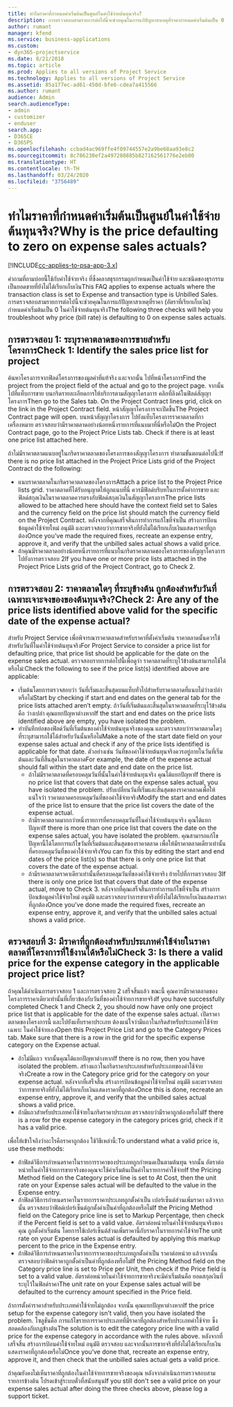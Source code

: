 ```yaml
---
title: ทำไมราคาที่กำหนดค่าเริ่มต้นเป็นศูนย์ในค่าใช้จ่ายต้นทุนจริง?
description: การตรวจสอบสามรายการต่อไปนี้จะช่วยคุณในการแก้ปัญหาสาเหตุที่ราคากำหนดค่าเริ่มต้นเป็น 0 ในค่าใช้จ่ายต้นทุนจริง
author: rumant
manager: kfend
ms.service: business-applications
ms.custom:
- dyn365-projectservice
ms.date: 8/21/2018
ms.topic: article
ms.prod: Applies to all versions of Project Service
ms.technology: Applies to all versions of Project Service
ms.assetid: 85a177ec-ad61-450d-bfe6-cdea7a415566
ms.author: rumant
audience: Admin
search.audienceType:
- admin
- customizer
- enduser
search.app:
- D365CE
- D365PS
ms.openlocfilehash: ccbad4ac969ffe4f09744557e2a9be68aa93e8c2
ms.sourcegitcommit: 8c786230ef2a497280885b827162561776e2eb00
ms.translationtype: HT
ms.contentlocale: th-TH
ms.lasthandoff: 03/24/2020
ms.locfileid: "3756489"
---
```

# <a name="why-is-the-price-defaulting-to-zero-on-expense-sales-actuals"></a><span data-ttu-id="09b20-103">ทำไมราคาที่กำหนดค่าเริ่มต้นเป็นศูนย์ในค่าใช้จ่ายต้นทุนจริง?</span><span class="sxs-lookup"><span data-stu-id="09b20-103">Why is the price defaulting to zero on expense sales actuals?</span></span>

[!INCLUDE[cc-applies-to-psa-app-3.x](../includes/cc-applies-to-psa-app-3x.md)]

<span data-ttu-id="09b20-104">คำถามที่ถามบ่อยนี้ใช้กับค่าใช้จ่ายจริง ที่ซึ่งคลาสธุรกรรมถูกกำหนดเป็นค่าใช้จ่าย และชนิดของธุรกรรมเป็นยอดขายที่ยังไม่ได้เรียกเก็บเงิน</span><span class="sxs-lookup"><span data-stu-id="09b20-104">This FAQ applies to expense actuals where the transaction class is set to Expense and transaction type is Unbilled Sales.</span></span> <span data-ttu-id="09b20-105">การตรวจสอบสามรายการต่อไปนี้จะช่วยคุณในการแก้ปัญหาสาเหตุที่ราคา (อัตราที่เรียกเก็บเงิน) กำหนดค่าเริ่มต้นเป็น 0 ในค่าใช้จ่ายต้นทุนจริง</span><span class="sxs-lookup"><span data-stu-id="09b20-105">The following three checks will help you troubleshoot why price (bill rate) is defaulting to 0 on expense sales actuals.</span></span>

## <a name="check-1-identify-the-sales-price-list-for-project"></a><span data-ttu-id="09b20-106">การตรวจสอบ 1: ระบุราคาตลาดของการขายสำหรับโครงการ</span><span class="sxs-lookup"><span data-stu-id="09b20-106">Check 1: Identify the sales price list for project</span></span>

<span data-ttu-id="09b20-107">ค้นหาโครงการจากฟิลด์โครงการของมูลค่าที่แท้จริง และจากนั้น ไปที่หน้าโครงการ</span><span class="sxs-lookup"><span data-stu-id="09b20-107">Find the project from the project field of the actual and go to the project page.</span></span> <span data-ttu-id="09b20-108">จากนั้น ไปที่แท็บการขาย บนกริดรายละเอียดการให้บริการตามสัญญาโครงการ คลิกที่ลิงค์ในฟิลด์สัญญาโครงการ</span><span class="sxs-lookup"><span data-stu-id="09b20-108">Then go to the Sales tab. On the Project Contract lines grid, click on the link in the Project Contract field.</span></span> <span data-ttu-id="09b20-109">หน้าสัญญาโครงการจะเปิดขึ้น</span><span class="sxs-lookup"><span data-stu-id="09b20-109">The Project Contract page will open.</span></span> <span data-ttu-id="09b20-110">บนหน้าสัญญาโครงการ ไปยังแท็บโครงการราคาตลาดที่กาเครื่องหมาย ตรวจสอบว่ามีราคาตลาดอย่างน้อยหนึ่งรายการที่แนบมาที่นี่หรือไม่</span><span class="sxs-lookup"><span data-stu-id="09b20-110">On the Project Contract page, go to the Project Price Lists tab. Check if there is at least one price list attached here.</span></span>

<span data-ttu-id="09b20-111">ถ้าไม่มีราคาตลาดแนบอยู่ในกริดราคาตลาดของโครงการของสัญญาโครงการ ทำตามขั้นตอนต่อไปนี้:</span><span class="sxs-lookup"><span data-stu-id="09b20-111">If there is no price list attached in the Project Price Lists grid of the Project Contract do the following:</span></span>

- <span data-ttu-id="09b20-112">แนบราคาตลาดในกริดราคาตลาดของโครงการ</span><span class="sxs-lookup"><span data-stu-id="09b20-112">Attach a price list to the Project Price lists grid.</span></span> <span data-ttu-id="09b20-113">ราคาตลาดที่ได้รับอนุญาตให้ถูกแนบที่นี่ ควรมีฟิลด์บริบทในการตั้งค่าการขาย และฟิลด์สกุลเงินในราคาตลาดควรตรงกับฟิลด์สกุลเงินในสัญญาโครงการ</span><span class="sxs-lookup"><span data-stu-id="09b20-113">The price lists allowed to be attached here should have the context field set to Sales and the currency field on the price list should match the currency field on the Project Contract.</span></span> <span data-ttu-id="09b20-114">หลังจากที่คุณเสร็จสิ้นการทำการแก้ไขที่จำเป็น สร้างการป้อนข้อมูลค่าใช้จ่ายใหม่ อนุมัติ และตรวจสอบว่าการขายจริงที่ยังไม่ได้เรียกเก็บเงินแสดงราคาที่ถูกต้อง</span><span class="sxs-lookup"><span data-stu-id="09b20-114">Once you’ve made the required fixes, recreate an expense entry, approve it, and verify that the unbilled sales actual shows a valid price.</span></span>
- <span data-ttu-id="09b20-115">ถ้าคุณมีราคาตลาดอย่างน้อยหนึ่งรายการที่แนบในกริดราคาตลาดของโครงการของสัญญาโครงการ ไปยังการตรวจสอบ 2</span><span class="sxs-lookup"><span data-stu-id="09b20-115">If you have one or more price lists attached in the Project Price Lists grid of the Project Contract, go to Check 2.</span></span>

## <a name="check-2-are-any-of-the-price-lists-identified-above-valid-for-the-specific-date-of-the-expense-actual"></a><span data-ttu-id="09b20-116">การตรวจสอบ 2: ราคาตลาดใดๆ ที่ระบุข้างต้น ถูกต้องสำหรับวันที่เฉพาะเจาะจงของของต้นทุนจริง?</span><span class="sxs-lookup"><span data-stu-id="09b20-116">Check 2: Are any of the price lists identified above valid for the specific date of the expense actual?</span></span>

<span data-ttu-id="09b20-117">สำหรับ Project Service เพื่อพิจารณาราคาตลาดสำหรับราคาที่ตั้งค่าเริ่มต้น ราคาตลาดนั้นควรใช้สำหรับวันที่ในค่าใช้จ่ายต้นทุนจริง</span><span class="sxs-lookup"><span data-stu-id="09b20-117">For Project Service to consider a price list for defaulting price, that price list should be applicable for the date on the expense sales actual.</span></span> <span data-ttu-id="09b20-118">ตรวจสอบรายการต่อไปนี้เพื่อดูว่า ราคาตลาดที่ระบุไว้ข้างต้นสามารถใช้ได้หรือไม่:</span><span class="sxs-lookup"><span data-stu-id="09b20-118">Check the following to see if the price list(s) identified above are applicable:</span></span>

- <span data-ttu-id="09b20-119">เริ่มต้นโดยการตรวจสอบว่า วันที่เริ่มและสิ้นสุดบนแท็บทั่วไปสำหรับราคาตลาดที่แนบไม่ว่างเปล่าหรือไม่</span><span class="sxs-lookup"><span data-stu-id="09b20-119">Start by checking if start and end dates on the general tab for the price lists attached aren’t empty.</span></span> <span data-ttu-id="09b20-120">ถ้าวันที่เริ่มต้นและสิ้นสุดในราคาตลาดที่ระบุไว้ข้างต้นคือ ว่างเปล่า คุณแยกปัญหาต่างหาก</span><span class="sxs-lookup"><span data-stu-id="09b20-120">If the start and end dates on the price lists identified above are empty, you have isolated the problem.</span></span> 
- <span data-ttu-id="09b20-121">ทำบันทึกย่อของฟิลด์วันที่เริ่มต้นของค่าใช้จ่ายต้นทุนจริงของคุณ และตรวจสอบว่าราคาตลาดใดๆ ที่ระบุสามารถใช้ได้สำหรับวันนั้นหรือไม่</span><span class="sxs-lookup"><span data-stu-id="09b20-121">Make a note of the start date field on your expense sales actual and check if any of the price lists identified is applicable for that date.</span></span> <span data-ttu-id="09b20-122">ตัวอย่างเช่น วันที่ของค่าใช้จ่ายต้นทุนจริงควรอยู่ภายในวันที่เริ่มต้นและวันที่สิ้นสุดในราคาตลาด</span><span class="sxs-lookup"><span data-stu-id="09b20-122">For example, the date of the expense actual should fall within the start date and end date on the price list.</span></span> 
    - <span data-ttu-id="09b20-123">ถ้าไม่มีราคาตลาดที่ครอบคลุมวันที่นั้นในค่าใช้จ่ายต้นทุนจริง คุณได้แยกปัญหา</span><span class="sxs-lookup"><span data-stu-id="09b20-123">If there is no price list that covers that date on the expense sales actual, you have isolated the problem.</span></span> <span data-ttu-id="09b20-124">ปรับเปลี่ยนวันที่เริ่มและสิ้นสุดของราคาตลาดเพื่อให้แน่ใจว่า ราคาตลาดครอบคลุมวันที่ของค่าใช้จ่ายจริง</span><span class="sxs-lookup"><span data-stu-id="09b20-124">Modify the start and end dates of the price list to ensure that the price list covers the date of the expense actual.</span></span> 
    - <span data-ttu-id="09b20-125">ถ้ามีราคาตลาดมากกว่าหนึ่งรายการที่ครอบคลุมวันที่ในค่าใช้จ่ายต้นทุนจริง คุณได้แยกปัญหา</span><span class="sxs-lookup"><span data-stu-id="09b20-125">If there is more than one price list that covers the date on the expense sales actual, you have isolated the problem.</span></span> <span data-ttu-id="09b20-126">คุณสามารถแก้ไขปัญหานี้ได้โดยการแก้ไขวันที่เริ่มต้นและสิ้นสุดของราคาตลาด เพื่อให้มีราคาตลาดเดียวเท่านั้นที่ครอบคลุมวันที่ของค่าใช้จ่ายจริง</span><span class="sxs-lookup"><span data-stu-id="09b20-126">You can fix this by editing the start and end dates of the price list(s) so that there is only one price list that covers the date of the expense actual.</span></span> 
    - <span data-ttu-id="09b20-127">ถ้ามีราคาตลาดราคาเดียวเท่านั้นที่ครอบคลุมวันที่ของค่าใช้จ่ายจริง ย้ายไปที่การตรวจสอบ 3</span><span class="sxs-lookup"><span data-stu-id="09b20-127">If there is only one price list that covers that date of the expense actual, move to Check 3.</span></span>
<span data-ttu-id="09b20-128">หลังจากที่คุณเสร็จสิ้นการทำการแก้ไขที่จำเป็น สร้างการป้อนข้อมูลค่าใช้จ่ายใหม่ อนุมัติ และตรวจสอบว่าการขายจริงที่ยังไม่ได้เรียกเก็บเงินแสดงราคาที่ถูกต้อง</span><span class="sxs-lookup"><span data-stu-id="09b20-128">Once you’ve done made the required fixes, recreate an expense entry, approve it, and verify that the unbilled sales actual shows a valid price.</span></span>

## <a name="check-3-is-there-a-valid-price-for-the-expense-category-in-the-applicable-project-price-list"></a><span data-ttu-id="09b20-129">ตรวจสอบที่ 3: มีราคาที่ถูกต้องสำหรับประเภทค่าใช้จ่ายในราคาตลาดที่โครงการที่ใช้งานได้หรือไม่</span><span class="sxs-lookup"><span data-stu-id="09b20-129">Check 3: Is there a valid price for the expense category in the applicable project price list?</span></span> 

<span data-ttu-id="09b20-130">ถ้าคุณได้ดำเนินการตรวจสอบ 1 และการตรวจสอบ 2 เสร็จสิ้นแล้ว ขณะนี้ คุณควรมีราคาตลาดของโครงการราคาเดียวเท่านั้นที่เกี่ยวข้องกับวันที่ของค่าใช้จ่ายการขายจริง</span><span class="sxs-lookup"><span data-stu-id="09b20-130">If you have successfully completed Check 1 and Check 2, you should now have only one project price list that is applicable for the date of the expense sales actual.</span></span> <span data-ttu-id="09b20-131">เปิดราคาตลาดของโครงการนี้ และไปยังแท็บราคาประเภท ต้องแน่ใจว่ามีแถวในกริดสำหรับประเถทค่าใช้จ่ายเฉพาะ ในค่าใช้จ่ายเอง</span><span class="sxs-lookup"><span data-stu-id="09b20-131">Open this Project Price List and go to the Category Prices tab. Make sure that there is a row in the grid for the specific expense category on the Expense actual.</span></span>
 
- <span data-ttu-id="09b20-132">ถ้าไม่มีแถว จากนั้นคุณได้แยกปัญหาต่างหาก</span><span class="sxs-lookup"><span data-stu-id="09b20-132">If there is no row, then you have isolated the problem.</span></span> <span data-ttu-id="09b20-133">สร้างแถวในกริดราคาประเภทสำหรับประเภทของค่าใช้จ่ายจริง</span><span class="sxs-lookup"><span data-stu-id="09b20-133">Create a row in the Category price grid for the category on your expense actual.</span></span> <span data-ttu-id="09b20-134">หลังจากที่เสร็จสิ้น สร้างการป้อนข้อมูลค่าใช้จ่ายใหม่ อนุมัติ และตรวจสอบว่าการขายจริงที่ยังไม่ได้เรียกเก็บเงินแสดงราคาที่ถูกต้อง</span><span class="sxs-lookup"><span data-stu-id="09b20-134">Once this is done, recreate an expense entry, approve it, and verify that the unbilled sales actual shows a valid price.</span></span> 
- <span data-ttu-id="09b20-135">ถ้ามีแถวสำหรับประเภทค่าใช้จ่ายในกริดราคาประเภท ตรวจสอบว่ามีราคาถูกต้องหรือไม่</span><span class="sxs-lookup"><span data-stu-id="09b20-135">If there is a row for the expense category in the category prices grid, check if it has a valid price.</span></span>

<span data-ttu-id="09b20-136">เพื่อให้เข้าใจถึงว่าอะไรคือราคาถูกต้อง ใช้วิธีเหล่านี้:</span><span class="sxs-lookup"><span data-stu-id="09b20-136">To understand what a valid price is, use these methods:</span></span>

- <span data-ttu-id="09b20-137">ถ้าฟิลด์วิธีการกำหนดราคาในรายการราคาของประเภทถูกกำหนดเป็นตามต้นทุน จากนั้น อัตราต่อหน่วยในค่าใช้จ่ายการขายจริงของคุณจะใช้ค่าเริ่มต้นเป็นค่าในรายการค่าใช้จ่าย</span><span class="sxs-lookup"><span data-stu-id="09b20-137">If the Pricing Method field on the Category price line is set to At Cost, then the unit rate on your Expense sales actual will be defaulted to the value in the Expense entry.</span></span>
- <span data-ttu-id="09b20-138">ถ้าฟิลด์วิธีการกำหนดราคาในรายการราคาประเภทถูกตั้งค่าเป็น เปอร์เซ็นต์ส่วนเพิ่มราคา แล้วจากนั้น ตรวจสอบว่าฟิลด์เปอร์เซ็นต์ถูกตั้งค่าเป็นค่าที่ถูกต้องหรือไม่</span><span class="sxs-lookup"><span data-stu-id="09b20-138">If the Pricing Method field on the Category price line is set to Markup Percentage, then check if the Percent field is set to a valid value.</span></span> <span data-ttu-id="09b20-139">อัตราต่อหน่วยในค่าใช้จ่ายต้นทุนจริงของคุณ ถูกตั้งค่าเริ่มต้น โดยการใช้เปอร์เซ็นต์ส่วนเพิ่มราคานี้กับราคาในรายการค่าใช้จ่าย</span><span class="sxs-lookup"><span data-stu-id="09b20-139">The unit rate on your Expense sales actual is defaulted by applying this markup percent to the price in the Expense entry.</span></span>
- <span data-ttu-id="09b20-140">ถ้าฟิลด์วิธีการกำหนดราคาในรายการราคาของประเภทถูกตั้งค่าเป็น ราคาต่อหน่วย แล้วจากนั้น ตรวจสอบว่าฟิลด์ราคาถูกตั้งค่าเป็นค่าที่ถูกต้องหรือไม่</span><span class="sxs-lookup"><span data-stu-id="09b20-140">If the Pricing Method field on the Category price line is set to Price per Unit, then check if the Price field is set to a valid value.</span></span> <span data-ttu-id="09b20-141">อัตราต่อหน่วยในค่าใช้จ่ายการขายจริงจะมีค่าเริ่มต้นคือ ยอดสกุลเงินที่ระบุไว้ในฟิลด์ราคา</span><span class="sxs-lookup"><span data-stu-id="09b20-141">The unit rate on your Expense sales actual will be defaulted to the currency amount specified in the Price field.</span></span>

<span data-ttu-id="09b20-142">ถ้าการตั้งค่าราคาสำหรับประเภทค่าใช้จ่ายไม่ถูกต้อง จากนั้น คุณแยกปัญหาต่างหาก</span><span class="sxs-lookup"><span data-stu-id="09b20-142">If the price setup for the expense category isn't valid, then you have isolated the problem.</span></span> <span data-ttu-id="09b20-143">โซลูชันคือ การแก้ไขรายการราคาประเภทที่มีราคาที่ถูกต้องสำหรับประเภทค่าใช้จ่าย ซึ่งสอดคล้องกับกฎข้างต้น</span><span class="sxs-lookup"><span data-stu-id="09b20-143">The solution is to edit the category price line with a valid price for the expense category in accordance with the rules above.</span></span> <span data-ttu-id="09b20-144">หลังจากที่เสร็จสิ้น สร้างการป้อนค่าใช้จ่ายใหม่ อนุมัติ ตรวจสอบ และจากนั้นการขายจริงที่ยังไม่ได้เรียกเก็บเงินแสดงราคาที่ถูกต้องหรือไม่</span><span class="sxs-lookup"><span data-stu-id="09b20-144">Once you’ve done that, recreate an expense entry, approve it, and then check that the unbilled sales actual gets a valid price.</span></span>

<span data-ttu-id="09b20-145">ถ้าคุณยังคงไม่เห็นราคาที่ถูกต้องในค่าใช้จ่ายการขายจริงของคุณ หลังจากดำเนินการตรวจสอบสามรายการข้างต้น โปรดเข้าสู่ระบบตั๋วที่สนับสนุน</span><span class="sxs-lookup"><span data-stu-id="09b20-145">If you still don't see a valid price on your expense sales actual after doing the three checks above, please log a support ticket.</span></span>


